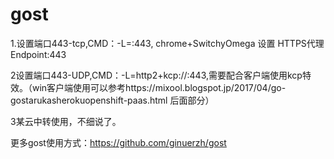 # gost
1.设置端口443-tcp,CMD：-L=:443, chrome+SwitchyOmega 设置 HTTPS代理 Endpoint:443

2设置端口443-UDP,CMD：-L=http2+kcp://:443,需要配合客户端使用kcp特效。（win客户端使用可以参考https://mixool.blogspot.jp/2017/04/go-gostarukasherokuopenshift-paas.html 后面部分）

3某云中转使用，不细说了。

更多gost使用方式：https://github.com/ginuerzh/gost
